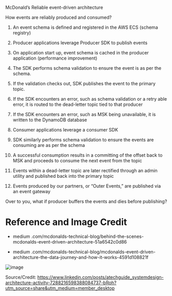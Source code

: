 McDonald’s Reliable event-driven architecture

How events are reliably produced and consumed?

1. An event schema is defined and registered in the AWS ECS (schema registry)

2. Producer applications leverage Producer SDK to publish events

3. On application start up, event schema is cached in the producer application (performance improvement)

4. The SDK performs schema validation to ensure the event is as per the schema.

5. If the validation checks out, SDK publishes the event to the primary topic.

6. If the SDK encounters an error, such as schema validation or a retry able error, it is routed to the dead-letter topic tied to that producer

7. If the SDK encounters an error, such as MSK being unavailable, it is written to the DynamoDB database

8. Consumer applications leverage a consumer SDK

9. SDK similarly performs schema validation to ensure the events are consuming are as per the schema

10. A successful consumption results in a committing of the offset back to MSK and proceeds to consume the next event from the topic

11. Events within a dead-letter topic are later rectified through an admin utility and published back into the primary topic

12. Events produced by our partners, or “Outer Events,” are published via an event gateway


Over to you, what if producer buffers the events and dies before publishing?


# Reference and Image Credit

- medium .com/mcdonalds-technical-blog/behind-the-scenes-mcdonalds-event-driven-architecture-51a6542c0d86

- medium .com/mcdonalds-technical-blog/mcdonalds-event-driven-architecture-the-data-journey-and-how-it-works-4591d108821f

![image](https://github.com/user-attachments/assets/e185150f-27df-4d66-afee-47590a7f9d29)

Source/Credit: https://www.linkedin.com/posts/atechguide_systemdesign-architecture-activity-7288216598388084737-bRoh?utm_source=share&utm_medium=member_desktop

